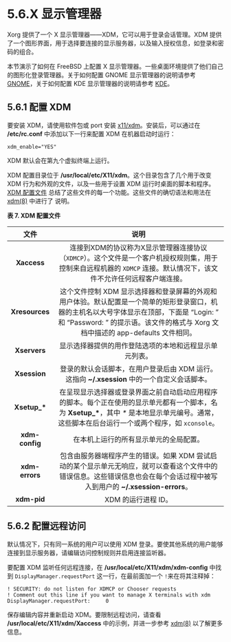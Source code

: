 # 5.6.X 显示管理器

Xorg 提供了一个 X 显示管理器——XDM，它可以用于登录会话管理。XDM 提供了一个图形界面，用于选择要连接的显示服务器，以及输入授权信息，如登录和密码的组合。

本节演示了如何在 FreeBSD 上配置 X 显示管理器。一些桌面环境提供了他们自己的图形化登录管理器。关于如何配置 GNOME 显示管理器的说明请参考 [GNOME](https://docs.freebsd.org/en/books/handbook/x11/#x11-wm-gnome)，关于如何配置 KDE 显示管理器的说明请参考 [KDE](https://docs.freebsd.org/en/books/handbook/x11/#x11-wm-kde)。

## 5.6.1 配置 XDM

要安装 XDM，请使用软件包或 port 安装 [x11/xdm](https://cgit.freebsd.org/ports/tree/x11/xdm/pkg-descr)。安装后，可以通过在 **/etc/rc.conf** 中添加以下一行来配置 XDM 在机器启动时运行：

```
xdm_enable="YES"
```

XDM 默认会在第九个虚拟终端上运行。

XDM 配置目录位于 **/usr/local/etc/X11/xdm**。这个目录包含了几个用于改变 XDM 行为和外观的文件，以及一些用于设置 XDM 运行时桌面的脚本和程序。[XDM 配置文件](https://docs.freebsd.org/en/books/handbook/x11/#xdm-config-files) 总结了这些文件的每一个功能。这些文件的确切语法和用法在 [xdm(8)](https://www.freebsd.org/cgi/man.cgi?query=xdm&sektion=8&format=html) 中进行了 说明。

**表 7. XDM 配置文件**

| 文件         | 说明                                                                                                                                     |
| :----------: | :--------------------------------------------------------------------------------------------------------------------------------------: |
| **Xaccess** | 连接到XDM的协议称为X显示管理器连接协议（`XDMCP`）。这个文件是一个客户机授权规则集，用于控制来自远程机器的 `XDMCP` 连接。默认情况下，该文件不允许任何远程客户端连接。|
| **Xresources** | 这个文件控制 XDM 显示选择器和登录屏幕的外观和用户体验。默认配置是一个简单的矩形登录窗口，机器的主机名以大号字体显示在顶部，下面是 “Login: ” 和 “Password: ” 的提示语。该文件的格式与 Xorg 文档中描述的 app-defaults 文件相同。|
| **Xservers**   | 显示选择器提供的用作登陆选项的本地和远程显示单元列表。                                                                                                             |
| **Xsession**   | 登录的默认会话脚本，在用户登录后由 XDM 运行。这指向 **\~/.xsession** 中的一个自定义会话脚本。                                                                           |
| **Xsetup\_\*** | 在呈现显示选择器或登录界面之前自动启动应用程序的脚本。每个正在使用的显示单元都有一个脚本，名为 **Xsetup\_\***，其中 *\** 是本地显示单元编号。通常，这些脚本在后台运行一个或两个程序，如 `xconsole`。                              |
| **xdm-config** | 在本机上运行的所有显示单元的全局配置。                                                                                                                   |
| **xdm-errors** | 包含由服务器端程序产生的错误。如果 XDM 尝试启动的某个显示单元无响应，就可以查看这个文件中的错误信息。这些错误信息也会在每个会话过程中被写入到用户的 **\~/.xsession-errors**。                                            |
| **xdm-pid**    | XDM 的运行进程 ID。                                                                                                                        |

## 5.6.2 配置远程访问

默认情况下，只有同一系统的用户可以使用 XDM 登录。要使其他系统的用户能够连接到显示服务器，请编辑访问控制规则并启用连接监听器。

要配置 XDM 监听任何远程连接，在 **/usr/local/etc/X11/xdm/xdm-config** 中找到 `DisplayManager.requestPort` 这一行，在最前面加一个 `!`来在将其注释掉：

```
! SECURITY: do not listen for XDMCP or Chooser requests
! Comment out this line if you want to manage X terminals with xdm
DisplayManager.requestPort:     0
```

保存编辑内容并重新启动 XDM。要限制远程访问，请查看 **/usr/local/etc/X11/xdm/Xaccess** 中的示例，并进一步参考 [xdm(8)](https://www.freebsd.org/cgi/man.cgi?query=xdm&sektion=8&format=html) 以了解更多信息。
